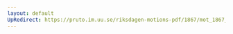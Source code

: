 ```yaml
---
layout: default
UpRedirect: https://pruto.im.uu.se/riksdagen-motions-pdf/1867/mot_1867__fk__29/mot_1867__fk__29-003.pdf
---
```

